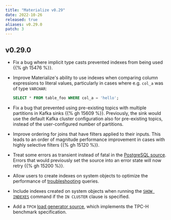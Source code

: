 ```yaml
---
title: "Materialize v0.29"
date: 2022-10-26
released: true
aliases: v0.29.0
patch: 3
---
```


## v0.29.0

* Fix a bug where implicit type casts prevented indexes from being used {{% gh
  15476 %}}.

* Improve Materialize's ability to use indexes when comparing column expressions
  to literal values, particularly in cases where e.g. `col_a` was of type
  `VARCHAR`:

  ```sql
  SELECT * FROM table_foo WHERE col_a = 'hello';
  ```

* Fix a bug that prevented using pre-existing topics with multiple partitions in
  Kafka sinks {{% gh 15609 %}}. Previously, the sink would use the default
  Kafka cluster configuration also for pre-existing
  topics, instead of the user-configured number of partitions.

* Improve ordering for joins that have filters applied to their inputs. This
  leads to an order of magnitude performance improvement in cases with highly
  selective filters {{% gh 15120 %}}.

* Treat some errors as transient instead of fatal in the [PostgreSQL source](/sql/create-source/postgres/).
  Errors that would previously set the source into an error state will now retry
  {{% gh 15200 %}}.

* Allow users to create indexes on system objects to optimize the performance of
  [troubleshooting](/ops/troubleshooting/) queries.

* Include indexes created on system objects when running the [`SHOW INDEXES`](/sql/show-indexes)
  command if the `IN CLUSTER` clause is specified.

* Add a `TPCH` [load generator source](/sql/create-source/load-generator/#tpch),
  which implements the TPC-H benchmark specification.
